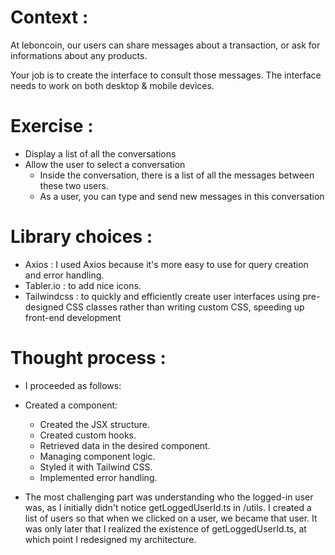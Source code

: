 # Context :

At leboncoin, our users can share messages about a transaction, or ask for informations about any products.

Your job is to create the interface to consult those messages.
The interface needs to work on both desktop & mobile devices.

# Exercise :

- Display a list of all the conversations
- Allow the user to select a conversation
  - Inside the conversation, there is a list of all the messages between these two users.
  - As a user, you can type and send new messages in this conversation

# Library choices :
- Axios : I used Axios because it's more easy to use for query creation and error handling.
- Tabler.io : to add nice icons.
- Tailwindcss : to quickly and efficiently create user interfaces using pre-designed CSS classes rather than writing custom CSS, speeding up front-end development

# Thought process :
- I proceeded as follows:

- Created a component:
  - Created the JSX structure.
  - Created custom hooks.
  - Retrieved data in the desired component.
  - Managing component logic.
  - Styled it with Tailwind CSS.
  - Implemented error handling.

- The most challenging part was understanding who the logged-in user was, as I initially didn't notice getLoggedUserId.ts in /utils. I created a list of users so that when we clicked on a user, we became that user. It was only later that I realized the existence of getLoggedUserId.ts, at which point I redesigned my architecture.
